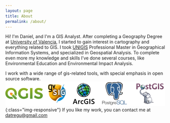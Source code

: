 ```yaml
---
layout: page
title: About
permalink: /about/
---
```


Hi! I'm Daniel, and I'm a GIS Analyst. After completing a Geography Degree at [University of Valencia], I started to gain interest in cartography and everything related to GIS. I took [UNIGIS] Professional Master in Geographical Information Systems, and specialized in Geospatial Analysis. To complete even more my knowledge and skills I’ve done several courses, like Environmental Education and Environmental Impact Analysis.

I work with a wide range of gis-related tools, with special emphasis  in open source software.
![software](/static/img/software.png){:class="img-responsive"}
If you like my work, you can contact me at datregu@gmail.com

[University of Valencia]: https://www.uv.es/uvweb/undergraduate-degree-geography-environment/en/degree-geography-environment-1285936391272.html
[UNIGIS]: https://www.unigis.es

